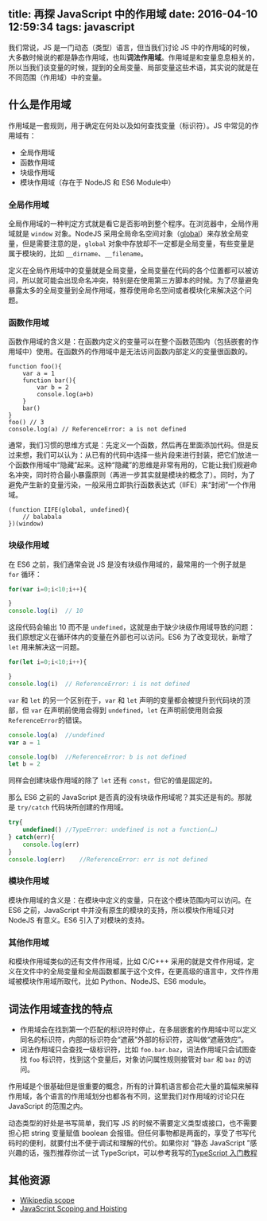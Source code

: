 title: 再探 JavaScript 中的作用域
date: 2016-04-10 12:59:34
tags: javascript
---

我们常说，JS 是一门动态（类型）语言，但当我们讨论 JS 中的作用域的时候，大多数时候说的都是静态作用域，也叫**词法作用域**。作用域是和变量息息相关的，所以当我们谈变量的时候，提到的全局变量、局部变量这些术语，其实说的就是在不同范围（作用域）中的变量。
<!-- more -->

## 什么是作用域

作用域是一套规则，用于确定在何处以及如何查找变量（标识符）。JS 中常见的作用域有：
- 全局作用域
- 函数作用域
- 块级作用域
- 模块作用域（存在于 NodeJS 和 ES6 Module中）

### 全局作用域

全局作用域的一种判定方式就是看它是否影响到整个程序。在浏览器中，全局作用域就是 `window` 对象。NodeJS 采用全局命名空间对象（[global](https://nodejs.org/api/globals.html)）来存放全局变量，但是需要注意的是，`global` 对象中存放却不一定都是全局变量，有些变量是属于模块的，比如 `__dirname`、`__filename`。

定义在全局作用域中的变量就是全局变量，全局变量在代码的各个位置都可以被访问，所以就可能会出现命名冲突，特别是在使用第三方脚本的时候。为了尽量避免暴露太多的全局变量到全局作用域，推荐使用命名空间或者模块化来解决这个问题。

### 函数作用域

函数作用域的含义是：在函数内定义的变量可以在整个函数范围内（包括嵌套的作用域中）使用。在函数外的作用域中是无法访问函数内部定义的变量很函数的。
```
function foo(){
	var a = 1
	function bar(){
		var b = 2
		console.log(a+b)
	}
	bar()
}
foo() // 3
console.log(a) // ReferenceError: a is not defined
```

通常，我们习惯的思维方式是：先定义一个函数，然后再在里面添加代码。但是反过来想，我们可以认为：从已有的代码中选择一些片段来进行封装，把它们放进一个函数作用域中“隐藏”起来。这种“隐藏”的思维是非常有用的，它能让我们规避命名冲突，同时符合最小暴露原则（再进一步其实就是模块的概念了）。同时，为了避免产生新的变量污染，一般采用立即执行函数表达式（IIFE）来“封闭”一个作用域。

```
(function IIFE(global, undefined){
	// balabala
})(window)
```

### 块级作用域

在 ES6 之前，我们通常会说 JS 是没有块级作用域的，最常用的一个例子就是 `for` 循环：
```js
for(var i=0;i<10;i++){

}
console.log(i)	// 10
```
这段代码会输出 10 而不是 `undefined`，这就是由于缺少块级作用域导致的问题：我们原想定义在循环体内的变量在外部也可以访问。ES6 为了改变现状，新增了 `let` 用来解决这一问题。
```js
for(let i=0;i<10;i++){

}
console.log(i)	// ReferenceError: i is not defined
```
`var` 和 `let` 的另一个区别在于，`var` 和 `let` 声明的变量都会被提升到代码块的顶部，但 `var` 在声明前使用会得到 `undefined`，`let` 在声明前使用则会报`ReferenceError`的错误。

```js
console.log(a)	//undefined
var a = 1

console.log(b)	//ReferenceError: b is not defined
let b = 2
```
同样会创建块级作用域的除了 `let` 还有 `const`，但它的值是固定的。

那么 ES6 之前的 JavaScript 是否真的没有块级作用域呢？其实还是有的。那就是 `try/catch` 代码块所创建的作用域。

```js
try{
	undefined()	//TypeError: undefined is not a function(…)
} catch(err){
	console.log(err)
}
console.log(err)	//ReferenceError: err is not defined
```

### 模块作用域

模块作用域的含义是：在模块中定义的变量，只在这个模块范围内可以访问。在 ES6 之前，JavaScript 中并没有原生的模块的支持，所以模块作用域只对 NodeJS 有意义。ES6 引入了对模块的支持。

### 其他作用域

和模块作用域类似的还有文件作用域，比如 C/C+++ 采用的就是文件作用域，定义在文件中的全局变量和全局函数都属于这个文件，在更高级的语言中，文件作用域被模块作用域所取代，比如 Python、NodeJS、ES6 module。

## 词法作用域查找的特点

- 作用域会在找到第一个匹配的标识符时停止，在多层嵌套的作用域中可以定义同名的标识符，内部的标识符会“遮蔽”外部的标识符，这叫做“遮蔽效应”。
- 词法作用域只会查找一级标识符，比如 `foo.bar.baz`，词法作用域只会试图查找 `foo` 标识符，找到这个变量后，对象访问属性规则接管对 `bar` 和 `baz` 的访问。

作用域是个很基础但是很重要的概念，所有的计算机语言都会花大量的篇幅来解释作用域，各个语言的作用域划分也都各有不同，这里我们对作用域的讨论只在 JavaScript 的范围之内。

动态类型的好处是书写简单，我们写 JS 的时候不需要定义类型或接口，也不需要担心把 string 变量赋值 boolean 会报错。但任何事物都是两面的，享受了书写代码时的便利，就要付出不便于调试和理解的代价。如果你对
“静态 JavaScript ”感兴趣的话，强烈推荐你试一试 TypeScript，可以参考我写的[TypeScript 入门教程](/2016/01/12/learn-typescript/)

## 其他资源

- <a href="https://en.wikipedia.org/wiki/Scope_(computer_science)">Wikipedia scope</a>
- [JavaScript Scoping and Hoisting](http://www.adequatelygood.com/JavaScript-Scoping-and-Hoisting.html)
